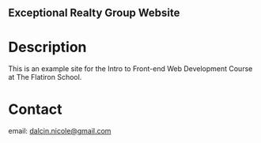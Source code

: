 Exceptional Realty Group Website
---
# Description

This is an example site for the Intro to Front-end Web Development Course at The Flatiron School.

# Contact

email: dalcin.nicole@gmail.com
